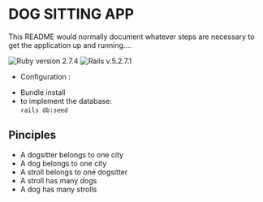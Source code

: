 # DOG SITTING APP

This README would normally document whatever steps are necessary to get the
application up and running....

![Ruby](https://img.shields.io/badge/ruby-%23CC342D.svg?style=for-the-badge&logo=ruby&logoColor=white) version 2.7.4
![Rails](https://img.shields.io/badge/rails-%23CC0000.svg?style=for-the-badge&logo=ruby-on-rails&logoColor=white) v.5.2.7.1

* Configuration :
- Bundle install
- to implement the database:  
`rails db:seed `

## Pinciples

* A dogsitter belongs to one city
* A dog belongs to one city
* A stroll belongs to one dogsitter
* A stroll has many dogs
* A dog has many strolls
